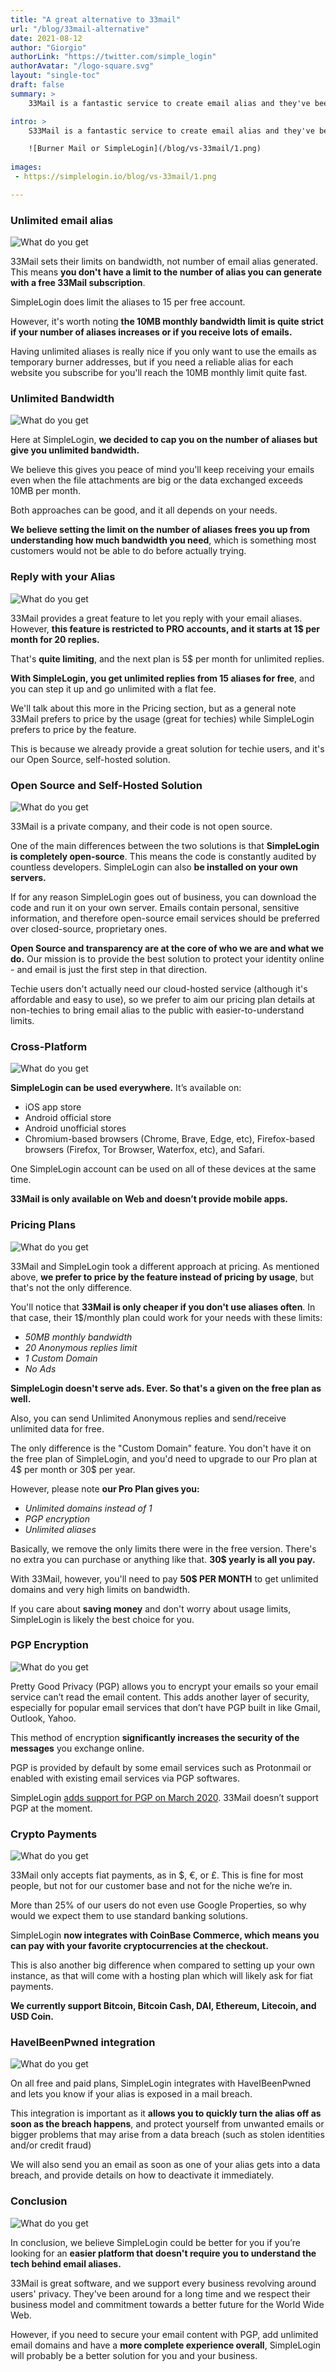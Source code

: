 ```yaml
---
title: "A great alternative to 33mail"
url: "/blog/33mail-alternative"
date: 2021-08-12
author: "Giorgio"
authorLink: "https://twitter.com/simple_login"
authorAvatar: "/logo-square.svg"
layout: "single-toc"
draft: false
summary: >
    33Mail is a fantastic service to create email alias and they've been online for more than 10 years. Here are the main differences between our services.

intro: >
    S33Mail is a fantastic service to create email alias and they've been online for more than 10 years. Here are the main differences between our services..

    ![Burner Mail or SimpleLogin](/blog/vs-33mail/1.png)
    
images: 
 - https://simplelogin.io/blog/vs-33mail/1.png

---
```


### Unlimited email alias
![What do you get](/blog/vs-burnermail/9.png)

33Mail sets their limits on bandwidth, not number of email alias generated. This means **you don't have a limit to the number of alias you can generate with a free 33Mail subscription**.

SimpleLogin does limit the aliases to 15 per free account.

However, it's worth noting **the 10MB monthly bandwidth limit is quite strict if your number of aliases increases or if you receive lots of emails.**

Having unlimited aliases is really nice if you only want to use the emails as temporary burner addresses, but if you need a reliable alias for each website you subscribe for you'll reach the 10MB monthly limit quite fast.

### Unlimited Bandwidth
![What do you get](/blog/vs-33mail/4.png)

Here at SimpleLogin, **we decided to cap you on the number of aliases but give you unlimited bandwidth.**

We believe this gives you peace of mind you'll keep receiving your emails even when the file attachments are big or the data exchanged exceeds 10MB per month.

Both approaches can be good, and it all depends on your needs.

**We believe setting the limit on the number of aliases frees you up from understanding how much bandwidth you need**, which is something most customers would not be able to do before actually trying.

### Reply with your Alias
![What do you get](/blog/vs-burnermail/9.png)

33Mail provides a great feature to let you reply with your email aliases. However, **this feature is restricted to PRO accounts, and it starts at 1$ per month for 20 replies.**

That's **quite limiting**, and the next plan is 5$ per month for unlimited replies.

**With SimpleLogin, you get unlimited replies from 15 aliases for free**, and you can step it up and go unlimited with a flat fee.

We'll talk about this more in the Pricing section, but as a general note 33Mail prefers to price by the usage (great for techies) while SimpleLogin prefers to price by the feature.

This is because we already provide a great solution for techie users, and it's our Open Source, self-hosted solution.

### Open Source and Self-Hosted Solution
![What do you get](/blog/vs-33mail/2.png)

33Mail is a private company, and their code is not open source.

One of the main differences between the two solutions is that **SimpleLogin is completely open-source**. This means the code is constantly audited by countless developers. SimpleLogin can also **be installed on your own servers.**

If for any reason SimpleLogin goes out of business, you can download the code and run it on your own server. Emails contain personal, sensitive information, and therefore open-source email services should be preferred over closed-source, proprietary ones.

**Open Source and transparency are at the core of who we are and what we do.** Our mission is to provide the best solution to protect your identity online - and email is just the first step in that direction.

Techie users don't actually need our cloud-hosted service (although it's affordable and easy to use), so we prefer to aim our pricing plan details at non-techies to bring email alias to the public with easier-to-understand limits.

### Cross-Platform
![What do you get](/blog/vs-33mail/3.png)

**SimpleLogin can be used everywhere.** It’s available on:

*   iOS app store
*   Android official store
*   Android unofficial stores
*   Chromium-based browsers (Chrome, Brave, Edge, etc), Firefox-based browsers (Firefox, Tor Browser, Waterfox, etc), and Safari.

One SimpleLogin account can be used on all of these devices at the same time.

**33Mail is only available on Web and doesn’t provide mobile apps.**

### Pricing Plans
![What do you get](/blog/vs-33mail/5.png)

33Mail and SimpleLogin took a different approach at pricing. As mentioned above, **we prefer to price by the feature instead of pricing by usage**, but that's not the only difference.

You'll notice that **33Mail is only cheaper if you don't use aliases often**. In that case, their 1$/monthly plan could work for your needs with these limits:

*   _50MB monthly bandwidth_
*   _20 Anonymous replies limit_
*   _1 Custom Domain_
*   _No Ads_

**SimpleLogin doesn't serve ads. Ever. So that's a given on the free plan as well.**

Also, you can send Unlimited Anonymous replies and send/receive unlimited data for free.

The only difference is the "Custom Domain" feature. You don't have it on the free plan of SimpleLogin, and you'd need to upgrade to our Pro plan at 4$ per month or 30$ per year.

However, please note **our Pro Plan gives you:**

*   _Unlimited domains instead of 1_
*   _PGP encryption_
*   _Unlimited aliases_

Basically, we remove the only limits there were in the free version. There's no extra you can purchase or anything like that. **30$ yearly is all you pay.**

With 33Mail, however, you'll need to pay **50$ PER MONTH** to get unlimited domains and very high limits on bandwidth.

If you care about **saving money** and don't worry about usage limits, SimpleLogin is likely the best choice for you.

### PGP Encryption
![What do you get](/blog/vs-33mail/6.png)

Pretty Good Privacy (PGP) allows you to encrypt your emails so your email service can’t read the email content. This adds another layer of security, especially for popular email services that don’t have PGP built in like Gmail, Outlook, Yahoo.

This method of encryption **significantly increases the security of the messages** you exchange online.

PGP is provided by default by some email services such as Protonmail or enabled with existing email services via PGP softwares.

SimpleLogin [adds support for PGP on March 2020](https://simplelogin.io/blog/introducing-pgp/). 33Mail doesn’t support PGP at the moment.

### Crypto Payments
![What do you get](/blog/vs-33mail/7.png)

33Mail only accepts fiat payments, as in $, €, or £. This is fine for most people, but not for our customer base and not for the niche we’re in.

More than 25% of our users do not even use Google Properties, so why would we expect them to use standard banking solutions.

SimpleLogin **now integrates with CoinBase Commerce, which means you can pay with your favorite cryptocurrencies at the checkout.**

This is also another big difference when compared to setting up your own instance, as that will come with a hosting plan which will likely ask for fiat payments.

**We currently support Bitcoin, Bitcoin Cash, DAI, Ethereum, Litecoin, and USD Coin.**

### HaveIBeenPwned integration
![What do you get](/blog/vs-33mail/8.png)

On all free and paid plans, SimpleLogin integrates with HaveIBeenPwned and lets you know if your alias is exposed in a mail breach.

This integration is important as it **allows you to quickly turn the alias off as soon as the breach happens**, and protect yourself from unwanted emails or bigger problems that may arise from a data breach (such as stolen identities and/or credit fraud)

We will also send you an email as soon as one of your alias gets into a data breach, and provide details on how to deactivate it immediately.

### Conclusion
![What do you get](/blog/vs-33mail/9.png)

In conclusion, we believe SimpleLogin could be better for you if you’re looking for an **easier platform that doesn't require you to understand the tech behind email aliases.**

33Mail is great software, and we support every business revolving around users' privacy. They've been around for a long time and we respect their business model and commitment towards a better future for the World Wide Web.

However, if you need to secure your email content with PGP, add unlimited email domains and have a **more complete experience overall**, SimpleLogin will probably be a better solution for you and your business.
